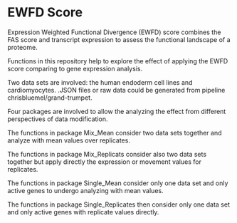 # EWFD Score

Expression Weighted Functional Divergence (EWFD) score combines the FAS score and 
transcript expression to assess the functional landscape of a proteome.

Functions in this repository help to explore the effect of applying the EWFD score
comparing to gene expression analysis.

Two data sets are involved: the human endoderm cell lines and cardiomyocytes.
.JSON files or raw data could be generated from pipeline 
chrisbluemel/grand-trumpet.

Four packages are involved to allow the analyzing the effect from different 
perspectives of data modification.

The functions in package Mix_Mean consider two data sets together and analyze
with mean values over replicates.

The functions in package Mix_Replicats consider also two data sets together 
but apply directly the expression or movement values for replicates.

The functions in package Single_Mean consider only one data set and only
active genes to undergo analyzing with mean values.

The functions in package Single_Replicates then consider only one data set
and only active genes with replicate values directly.

